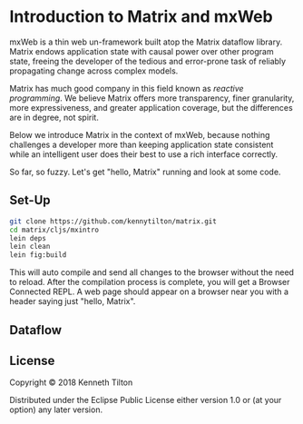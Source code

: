 # Introduction to Matrix and mxWeb

mxWeb is a thin web un-framework built atop the Matrix dataflow library. Matrix endows application state with causal power over other program state, freeing the developer of the tedious and error-prone task of reliably propagating change across complex models.

Matrix has much good company in this field known as _reactive programming_. We believe Matrix offers more transparency, finer granularity, more expressiveness, and greater application coverage, but the differences are in degree, not spirit.

Below we introduce Matrix in the context of mxWeb, because nothing challenges a developer more than keeping application state consistent while an intelligent user does their best to use a rich interface correctly.

So far, so fuzzy. Let's get "hello, Matrix" running and look at some code. 

## Set-Up

````bash
git clone https://github.com/kennytilton/matrix.git
cd matrix/cljs/mxintro
lein deps
lein clean
lein fig:build
````
This will auto compile and send all changes to the browser without the
need to reload. After the compilation process is complete, you will
get a Browser Connected REPL. A web page should appear on a browser near you with a header saying just "hello, Matrix".

## Dataflow


## License

Copyright © 2018 Kenneth Tilton

Distributed under the Eclipse Public License either version 1.0 or (at your option) any later version.
